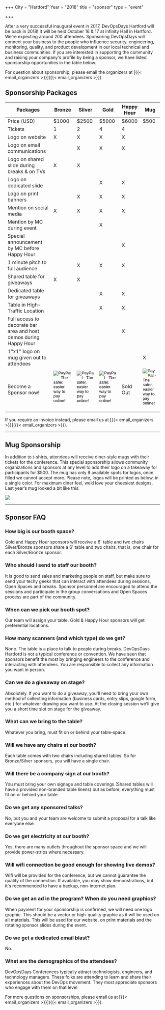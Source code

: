 +++
City = "Hartford"
Year = "2018"
title = "sponsor"
type = "event"


+++

After a very successful inaugural event in 2017, DevOpsDays Hartford will be back in 2018! It will be held October 16 & 17 at Infinity Hall in Hartford. We’re expecting around 200 attendees. Sponsoring DevOpsDays will connect your business to the people who influence security, engineering, monitoring, quality, and product development in our local technical and business communities. If you are interested in supporting the community and raising your company's profile by being a sponsor, we have listed sponsorship opportunities in the table below.

For question about sponsorship, please email the organizers at [{{< email_organizers >}}]({{< email_organizers >}}).


## Sponsorship Packages


<table class="table table-responsive table-condensed">
  <thead>
    <tr>
      <th>Packages</th>
      <th>Bronze</th>
      <th>Silver</th>
      <th>Gold</th>
      <th><s>Happy Hour</s></th>
      <th>Mug</th>
    </tr>
  </thead>
  <tbody>
    <tr>
      <td>Price (USD)</td>
      <td>$1000</td>
      <td>$2500</td>
      <td>$5000</td>
      <td>$6000</td>
      <td>$500</td>
    </tr>
    <tr>
      <td>Tickets</td>
      <td>1</td>
      <td>2</td>
      <td>4</td>
      <td>4</td>
      <td>&nbsp;</td>
    </tr>
    <tr>
      <td>Logo on website</td>
      <td>X</td>
      <td>X</td>
      <td>X</td>
      <td>X</td>
      <td>&nbsp;</td>
    </tr>
    <tr>
      <td>Logo on email communications</td>
      <td>&nbsp;</td>
      <td>X</td>
      <td>X</td>
      <td>X</td>
      <td>&nbsp;</td>
    </tr>
    <tr>
      <td>Logo on shared slide during breaks &amp; on TVs</td>
      <td>X</td>
      <td>X</td>
      <td>&nbsp;</td>
      <td>&nbsp;</td>
      <td>&nbsp;</td>
    </tr>
    <tr>
      <td>Logo on dedicated slide</td>
      <td>&nbsp;</td>
      <td>&nbsp;</td>
      <td>X</td>
      <td>X</td>
      <td>&nbsp;</td>
    </tr>
    <tr>
      <td>Logo on print banners</td>
      <td>&nbsp;</td>
      <td>X</td>
      <td>X</td>
      <td>X</td>
      <td>&nbsp;</td>
    </tr>
    <tr>
      <td>Mention on social media</td>
      <td>X</td>
      <td>X</td>
      <td>X</td>
      <td>X</td>
      <td>&nbsp;</td>
    </tr>
    <tr>
      <td>Mention by MC during event</td>
      <td>&nbsp;</td>
      <td>&nbsp;</td>
      <td>X</td>
      <td>&nbsp;</td>
      <td>&nbsp;</td>
    </tr>
    <tr>
      <td>Special announcement by MC before Happy Hour</td>
      <td>&nbsp;</td>
      <td>&nbsp;</td>
      <td>&nbsp;</td>
      <td>X</td>
      <td>&nbsp;</td>
    </tr>
    <tr>
      <td>1 minute pitch to full audience</td>
      <td>&nbsp;</td>
      <td>X</td>
      <td>X</td>
      <td>X</td>
      <td>&nbsp;</td>
    </tr>
    <tr>
      <td>Shared table for giveaways</td>
      <td>X</td>
      <td>X</td>
      <td>&nbsp;</td>
      <td>&nbsp;</td>
      <td>&nbsp;</td>
    </tr>
    <tr>
      <td>Dedicated table for giveaways</td>
      <td>&nbsp;</td>
      <td>&nbsp;</td>
      <td>X</td>
      <td>X</td>
      <td>&nbsp;</td>
    </tr>
    <tr>
      <td>Table in High-Traffic Location</td>
      <td>&nbsp;</td>
      <td>&nbsp;</td>
      <td>X</td>
      <td>X</td>
      <td>&nbsp;</td>
    </tr>
    <tr>
      <td>Full access to decorate bar area and host demos during Happy Hour</td>
      <td>&nbsp;</td>
      <td>&nbsp;</td>
      <td>&nbsp;</td>
      <td>X</td>
      <td>&nbsp;</td>
    </tr>
    <tr>
      <td>1"x1" logo on mug given out to attendees</td>
      <td>&nbsp;</td>
      <td>&nbsp;</td>
      <td>&nbsp;</td>
      <td>&nbsp;</td>
      <td>X</td>
    </tr>
    <tr>
      <td>Become a Sponsor now!
      <td>
        <form action="https://www.paypal.com/cgi-bin/webscr" method="post" target="_top">
          <input type="hidden" name="cmd" value="_s-xclick">
          <input type="hidden" name="hosted_button_id" value="DUXVRH3NHTNW2">
          <input type="image" src="https://www.paypalobjects.com/en_US/i/btn/btn_paynowCC_LG.gif" border="0" name="submit" alt="PayPal - The safer, easier way to pay online!">
          <img alt="" border="0" src="https://www.paypalobjects.com/en_US/i/scr/pixel.gif" width="1" height="1">
        </form>
      <td>
        <form action="https://www.paypal.com/cgi-bin/webscr" method="post" target="_top">
          <input type="hidden" name="cmd" value="_s-xclick">
          <input type="hidden" name="hosted_button_id" value="MWFBL6YZGPCV6">
          <input type="image" src="https://www.paypalobjects.com/en_US/i/btn/btn_paynowCC_LG.gif" border="0" name="submit" alt="PayPal - The safer, easier way to pay online!">
          <img alt="" border="0" src="https://www.paypalobjects.com/en_US/i/scr/pixel.gif" width="1" height="1">
        </form>
      <td>
        <form action="https://www.paypal.com/cgi-bin/webscr" method="post" target="_top">
          <input type="hidden" name="cmd" value="_s-xclick">
          <input type="hidden" name="hosted_button_id" value="6Z4NB9QD4Y3LS">
          <input type="image" src="https://www.paypalobjects.com/en_US/i/btn/btn_paynowCC_LG.gif" border="0" name="submit" alt="PayPal - The safer, easier way to pay online!">
          <img alt="" border="0" src="https://www.paypalobjects.com/en_US/i/scr/pixel.gif" width="1" height="1">
        </form>
      <td>
        Sold Out
      <td>
        <form action="https://www.paypal.com/cgi-bin/webscr" method="post" target="_top">
          <input type="hidden" name="cmd" value="_s-xclick">
          <input type="hidden" name="hosted_button_id" value="W53R984WHGXD4">
          <input type="image" src="https://www.paypalobjects.com/en_US/i/btn/btn_paynowCC_LG.gif" border="0" name="submit" alt="PayPal - The safer, easier way to pay online!">
          <img alt="" border="0" src="https://www.paypalobjects.com/en_US/i/scr/pixel.gif" width="1" height="1">
        </form>
  </tbody>
</table>

If you require an invoice instead, please email us at [{{< email_organizers >}}]({{< email_organizers >}}).

<hr>

## Mug Sponsorship

In addition to t-shirts, attendees will receive diner-style mugs with their tickets for the conference. This special sponsorship allows community organizations and sponsors at any level to add their logo on a takeaway for participants for $500. The mug has only 8 available spots for logos, once filled we cannot accept more. Please note, logos will be printed as below, in a single color. For maximum diner feel, we’d love your cheesiest designs. Last year’s mug looked a bit like this:

<img class="img-responsive" src="/events/2018-hartford/mug.jpg">

<hr>

## Sponsor FAQ

### How big is our booth space?

Gold and Happy Hour sponsors will receive a 6' table and two chairs Silver/Bronze sponsors share a 6' table and two chairs, that is, one chair for each Silver/Bronze sponsor.

### Who should I send to staff our booth?

It is good to send sales and marketing people on staff, but make sure to send your techy geeks that can interact with attendees during sessions, Open Spaces and breaks. Sponsor personnel are encouraged to attend the sessions and participate in the group conversations and Open Spaces process are part of the community.

### When can we pick our booth spot?

Our team will assign your table. Gold & Happy Hour sponsors will get preferential locations.

### How many scanners (and which type) do we get?

None. The table is a place to talk to people during breaks. DevOpsDays Hartford is not a typical conference or convention. We have seen that sponsors benefit the most by bringing engineers to the conference and interacting with attendees. You are responsible to collect any information you want in person.

### Can we do a giveaway on stage?

Absolutely. If you want to do a giveaway, you'll need to bring your own method of collecting information (business cards, entry slips, google form, etc.) for whatever drawing you want to use. At the closing session we'll give you a short time slot on stage for the giveaway.

### What can we bring to the table?

Whatever you bring, must fit on or behind your table-space.

### Will we have any chairs at our booth?

Each table comes with two chairs including shared tables. So for Bronze/Silver sponsors, you will have a single chair.

### Will there be a company sign at our booth?

You must bring your own signage and table coverings (Shared tables will have a provided non-branded table linens) but as before, everything must fit on or behind your table.

### Do we get any sponsored talks?

No, but you and your team are welcome to submit a proposal for a talk like everyone else.

### Do we get electricity at our booth?

Yes, there are many outlets throughout the sponsor space and we will provide power-strips where necessary.

### Will wifi connection be good enough for showing live demos?

Wifi will be provided for the conference, but we cannot guarantee the quality of the connection.    If available, you may show demonstrations, but it's recommended to have a backup, non-internet plan.

### Do we get an ad in the program? When do you need graphics?

When payment for your sponsorship is confirmed, we will need one logo graphic. This should be a vector or high-quality graphic as it will be used on all materials. This will be used for our website, on print materials and the rotating sponsor slides during the event.

### Do we get a dedicated email blast?

No.

### What are the demographics of the attendees?

DevOpsDays Conferences typically attract technologists, engineers, and technology managers. These folks are attending to learn and share their experiences about the DevOps movement. They most appreciate sponsors who engage with them on that level.

For more questions on sponsorships, please email us at [{{< email_organizers >}}]({{< email_organizers >}}).
